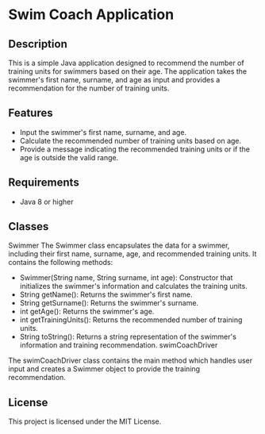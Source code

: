# Swim Coach Application

## Description

This is a simple Java application designed to recommend the number of training units for swimmers based on their age. The application takes the swimmer's first name, surname, and age as input and provides a recommendation for the number of training units.

## Features

- Input the swimmer's first name, surname, and age.
- Calculate the recommended number of training units based on age.
- Provide a message indicating the recommended training units or if the age is outside the valid range.

## Requirements

- Java 8 or higher

## Classes
Swimmer
The Swimmer class encapsulates the data for a swimmer, including their first name, surname, age, and recommended training units. It contains the following methods:

- Swimmer(String name, String surname, int age): Constructor that initializes the swimmer's information and calculates the training units.
- String getName(): Returns the swimmer's first name.
- String getSurname(): Returns the swimmer's surname.
- int getAge(): Returns the swimmer's age.
- int getTrainingUnits(): Returns the recommended number of training units.
- String toString(): Returns a string representation of the swimmer's information and training recommendation.
swimCoachDriver

The swimCoachDriver class contains the main method which handles user input and creates a Swimmer object to provide the training recommendation.

## License
This project is licensed under the MIT License.


